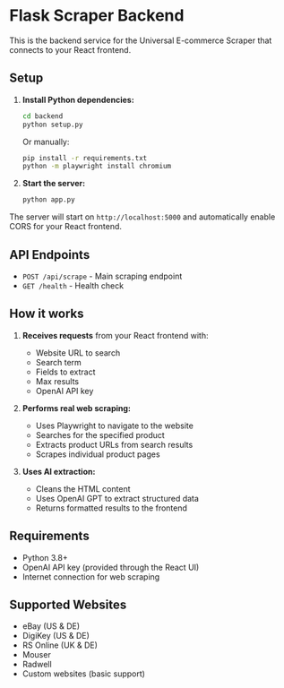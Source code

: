 
# Flask Scraper Backend

This is the backend service for the Universal E-commerce Scraper that connects to your React frontend.

## Setup

1. **Install Python dependencies:**
   ```bash
   cd backend
   python setup.py
   ```
   
   Or manually:
   ```bash
   pip install -r requirements.txt
   python -m playwright install chromium
   ```

2. **Start the server:**
   ```bash
   python app.py
   ```

The server will start on `http://localhost:5000` and automatically enable CORS for your React frontend.

## API Endpoints

- `POST /api/scrape` - Main scraping endpoint
- `GET /health` - Health check

## How it works

1. **Receives requests** from your React frontend with:
   - Website URL to search
   - Search term
   - Fields to extract
   - Max results
   - OpenAI API key

2. **Performs real web scraping:**
   - Uses Playwright to navigate to the website
   - Searches for the specified product
   - Extracts product URLs from search results
   - Scrapes individual product pages

3. **Uses AI extraction:**
   - Cleans the HTML content
   - Uses OpenAI GPT to extract structured data
   - Returns formatted results to the frontend

## Requirements

- Python 3.8+
- OpenAI API key (provided through the React UI)
- Internet connection for web scraping

## Supported Websites

- eBay (US & DE)
- DigiKey (US & DE) 
- RS Online (UK & DE)
- Mouser
- Radwell
- Custom websites (basic support)
